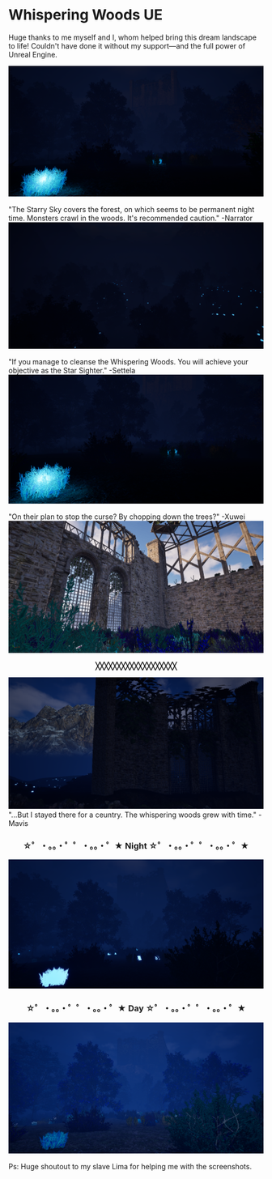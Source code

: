 # Whispering Woods UE

Huge thanks to me myself and I, whom helped bring this dream landscape to life! Couldn't have done it without my support—and the full power of Unreal Engine.


![Cover](WhisperingWoods_Images/image4.png)

"The Starry Sky covers the forest, on which seems to be permanent night time. Monsters crawl in the woods. It's recommended caution." -Narrator
![Cover](WhisperingWoods_Images/image5.png)

"If you manage to cleanse the Whispering Woods. You will achieve your objective as the Star Sighter." -Settela
![Cover](WhisperingWoods_Images/image3.png)

"On their plan to stop the curse? By chopping down the trees?" -Xuwei
![Cover](WhisperingWoods_Images/image.png)
**<p align="center"> ╳╳╳╳╳╳╳╳╳╳╳╳╳╳╳╳╳╳╳ </p>**
![Cover](WhisperingWoods_Images/image6.png)
"...But I stayed there for a ceuntry. The whispering woods grew with time." -Mavis

### <p align="center"> ☆゜・。。・゜゜・。。・゜★ Night ☆゜・。。・゜゜・。。・゜★ </p>
![Cover](WhisperingWoods_Images/imagenight.png)
### <p align="center"> ☆゜・。。・゜゜・。。・゜★ Day ☆゜・。。・゜゜・。。・゜★ </p>
![Cover](WhisperingWoods_Images/imageday.png)

Ps:
Huge shoutout to my slave Lima for helping me with the screenshots.
